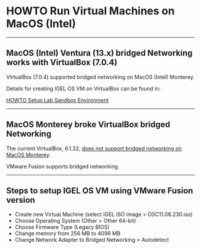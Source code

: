 # HOWTO Run Virtual Machines on MacOS (Intel)

-----

## MacOS (Intel) Ventura (13.x) bridged Networking works with VirtualBox (7.0.4)

VirtualBox (7.0.4) supported bridged networking on MacOS (Intel) Monterey.

Details for creating IGEL OS VM on VirtualBox can be found in:

[HOWTO Setup Lab Sandbox Environment](HOWTO-Setup-Lab-Sandbox-Environment.md)

-----

## MacOS Monterey broke VirtualBox bridged Networking

The current VirtualBox, 6.1.32, [does not support bridged networking on MacOS Monterey](https://forums.virtualbox.org/viewtopic.php?f=8&t=105174&p=513054&hilit=bridged#p513054).

VMware Fusion supports bridged networking.

-----

## Steps to setup IGEL OS VM using VMware Fusion version

- Create new Virtual Machine (select IGEL ISO image > OSC11.08.230.iso)
- Choose Operating System (Other > Other 64-bit)
- Choose Firmware Type (Legacy BIOS)
- Change memory from 256 MB to 4096 MB
- Change Network Adapter to Bridged Networking > Autodetect
